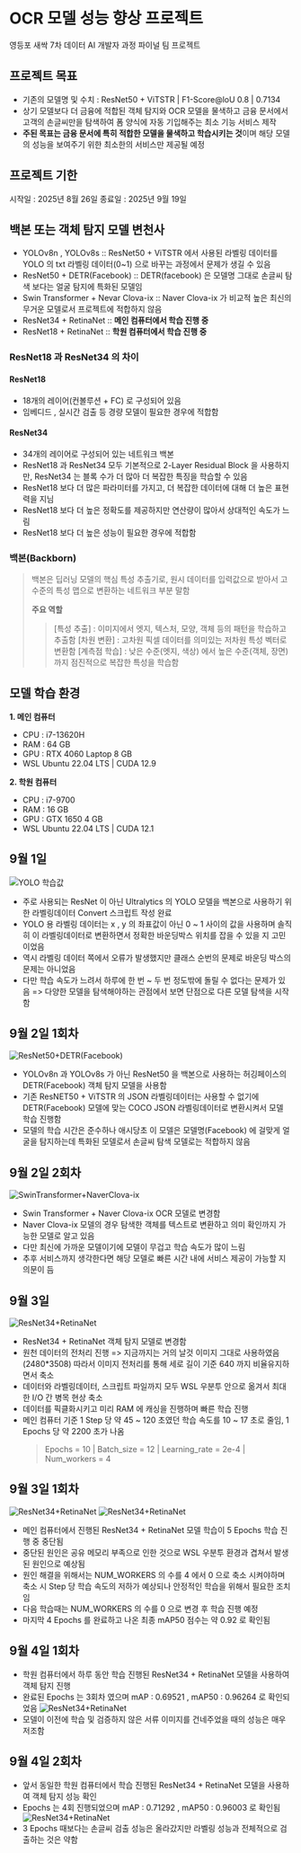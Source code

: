 # OCR 모델 성능 향상 프로젝트
영등포 새싹 7차 데이터 AI 개발자 과정 파이널 팀 프로젝트

## 프로젝트 목표
- 기존의 모델명 및 수치 : ResNet50 + ViTSTR | F1-Score@loU 0.8 | 0.7134
- 상기 모델보다 더 금융에 적합된 객체 탐지와 OCR 모델을 물색하고 금융 문서에서 고객의 손글씨만을 탐색하여 폼 양식에 자동 기입해주는 최소 기능 서비스 제작
- **주된 목표는 금융 문서에 특히 적합한 모델을 물색하고 학습시키는 것**이며 해당 모델의 성능을 보여주기 위한 최소한의 서비스만 제공될 예정

## 프로젝트 기한
시작일 : 2025년 8월 26일
종료일 : 2025년 9월 19일

## 백본 또는 객체 탐지 모델 변천사
- YOLOv8n , YOLOv8s                  :: ResNet50 + ViTSTR 에서 사용된 라벨링 데이터를 YOLO 의 txt 라벨링 데이터(0~1) 으로 바꾸는 과정에서 문제가 생길 수 있음
- ResNet50 + DETR(Facebook)          :: DETR(facebook) 은 모델명 그대로 손글씨 탐색 보다는 얼굴 탐지에 특화된 모델임
- Swin Transformer + Nevar Clova-ix  :: Naver Clova-ix 가 비교적 높은 최신의 무거운 모델로서 프로젝트에 적합하지 않음
- ResNet34 + RetinaNet               :: **메인 컴퓨터에서 학습 진행 중**
- ResNet18 + RetinaNet               :: **학원 컴퓨터에서 학습 진행 중**

### ResNet18 과 ResNet34 의 차이
#### ResNet18
- 18개의 레이어(컨볼루션 + FC) 로 구성되어 있음
- 임베디드 , 실시간 검출 등 경량 모델이 필요한 경우에 적합함

#### ResNet34
- 34개의 레이어로 구성되어 있는 네트워크 백본
- ResNet18 과 ResNet34 모두 기본적으로 2-Layer Residual Block 을 사용하지만, ResNet34 는 블록 수가 더 많아 더 복잡한 특징을 학습할 수 있음
- ResNet18 보다 더 많은 파라미터를 가지고, 더 복잡한 데이터에 대해 더 높은 표현력을 지님
- ResNet18 보다 더 높은 정확도를 제공하지만 연산량이 많아서 상대적인 속도가 느림
- ResNet18 보다 더 높은 성능이 필요한 경우에 적합함

### 백본(Backborn)
> 백본은 딥러닝 모델의 핵심 특성 추출기로, 원시 데이터를 입력값으로 받아서 고수준의 특성 맵으로 변환하는 네트워크 부분 말함
>
> **주요 역할**
> > [특성 추출] : 이미지에서 엣지, 텍스처, 모양, 객체 등의 패턴을 학습하고 추출함
> > [차원 변환] : 고차원 픽셀 데이터를 의미있는 저차원 특성 벡터로 변환함
> > [계측점 학습] : 낮은 수준(엣지, 색상) 에서 높은 수준(객체, 장면) 까지 점진적으로 복잡한 특성을 학습함

## 모델 학습 환경
**1. 메인 컴퓨터**
   - CPU : i7-13620H
   - RAM : 64 GB
   - GPU : RTX 4060 Laptop 8 GB
   - WSL Ubuntu 22.04 LTS | CUDA 12.9

**2. 학원 컴퓨터**
   - CPU : i7-9700
   - RAM : 16 GB
   - GPU : GTX 1650 4 GB
   - WSL Ubuntu 22.04 LTS | CUDA 12.1

## 9월 1일
![YOLO 학습값](https://kinox0924.notion.site/image/attachment%3A8e7f424a-d3d8-4731-a31d-72473db9dcf1%3Aimage.png?table=block&id=26192c5a-6f62-80c6-9459-d54cd66c8568&spaceId=89642cca-5ede-4074-9b26-ecde57fbb0d3&width=2000&userId=&cache=v2)
- 주로 사용되는 ResNet 이 아닌 Ultralytics 의 YOLO 모델을 백본으로 사용하기 위한 라벨링데이터 Convert 스크립트 작성 완료
- YOLO 용 라벨링 데이터는 x , y 의 좌표값이 아닌 0 ~ 1 사이의 값을 사용하며 솔직히 이 라벨링데이터로 변환하면서 정확한 바운딩박스 위치를 잡을 수 있을 지 고민이었음
- 역시 라벨링 데이터 쪽에서 오류가 발생했지만 클래스 순번의 문제로 바운딩 박스의 문제는 아니었음
- 다만 학습 속도가 느려서 하루에 한 번 ~ 두 번 정도밖에 돌릴 수 없다는 문제가 있음 => 다양한 모델을 탐색해야하는 관점에서 보면 단점으로 다른 모델 탐색을 시작함

## 9월 2일 1회차
![ResNet50+DETR(Facebook)](https://kinox0924.notion.site/image/attachment%3A5f24ae3b-b17e-41a7-9e2e-cf68861839f5%3Aimage.png?table=block&id=26292c5a-6f62-807b-ac1c-d20e700c141e&spaceId=89642cca-5ede-4074-9b26-ecde57fbb0d3&width=2000&userId=&cache=v2)
- YOLOv8n 과 YOLOv8s 가 아닌 ResNet50 을 백본으로 사용하는 허깅페이스의 DETR(Facebook) 객체 탐지 모델을 사용함
- 기존 ResNET50 + ViTSTR 의 JSON 라벨링데이터는 사용할 수 없기에 DETR(Facebook) 모델에 맞는 COCO JSON 라벨링데이터로 변환시켜서 모델 학습 진행함
- 모델의 학습 시간은 준수하나 애시당초 이 모델은 모델명(Facebook) 에 걸맞게 얼굴을 탐지하는데 특화된 모델로서 손글씨 탐색 모델로는 적합하지 않음

## 9월 2일 2회차
![SwinTransformer+NaverClova-ix](https://kinox0924.notion.site/image/attachment%3Abf86c1c5-18b2-4b66-a6dc-310843719e4b%3Aimage.png?table=block&id=26292c5a-6f62-80a7-8242-c59ba18af86c&spaceId=89642cca-5ede-4074-9b26-ecde57fbb0d3&width=2000&userId=&cache=v2)
- Swin Transformer + Naver Clova-ix OCR 모델로 변경함
- Naver Clova-ix 모델의 경우 탐색한 객체를 텍스트로 변환하고 의미 확인까지 가능한 모델로 알고 있음
- 다만 최신에 가까운 모델이기에 모델이 무겁고 학습 속도가 많이 느림
- 추후 서비스까지 생각한다면 해당 모델로 빠른 시간 내에 서비스 제공이 가능할 지 의문이 듬

## 9월 3일
![ResNet34+RetinaNet](https://kinox0924.notion.site/image/attachment%3A9ce3e55f-8f13-44ca-9b58-5a830e1f06aa%3Aimage.png?table=block&id=26392c5a-6f62-8093-b1f9-ed08f848bead&spaceId=89642cca-5ede-4074-9b26-ecde57fbb0d3&width=1460&userId=&cache=v2)
- ResNet34 + RetinaNet 객체 탐지 모델로 변경함
- 원천 데이터의 전처리 진행 => 지금까지는 거의 날것 이미지 그대로 사용하였음(2480*3508) 따라서 이미지 전처리를 통해 세로 길이 기준 640 까지 비율유지하면서 축소
- 데이터와 라벨링데이터, 스크립트 파일까지 모두 WSL 우분투 안으로 옮겨서 최대한 I/O 간 병목 현상 축소
- 데이터를 픽클화시키고 미리 RAM 에 캐싱을 진행하며 빠른 학습 진행
- 메인 컴퓨터 기준 1 Step 당 약 45 ~ 120 초였던 학습 속도를 10 ~ 17 초로 줄임, 1 Epochs 당 약 2200 초가 나옴
  > Epochs = 10 | Batch_size = 12 | Learning_rate = 2e-4 | Num_workers = 4

## 9월 3일 1회차
![ResNet34+RetinaNet](https://kinox0924.notion.site/image/attachment%3Aad5f5f36-7027-40af-85eb-2b01eccfcc34%3Aimage.png?table=block&id=26392c5a-6f62-80ac-94a7-c30c02501b75&spaceId=89642cca-5ede-4074-9b26-ecde57fbb0d3&width=2000&userId=&cache=v2)
![ResNet34+RetinaNet](https://kinox0924.notion.site/image/attachment%3A65524f5f-68fe-4ace-9355-4512e2c9a13e%3Aimage.png?table=block&id=26392c5a-6f62-8026-a6a2-c52b76fb63ef&spaceId=89642cca-5ede-4074-9b26-ecde57fbb0d3&width=2000&userId=&cache=v2)
- 메인 컴퓨터에서 진행된 ResNet34 + RetinaNet 모델 학습이 5 Epochs 학습 진행 중 중단됨
- 중단된 원인은 공유 메모리 부족으로 인한 것으로 WSL 우분투 환경과 겹쳐서 발생된 원인으로 예상됨
- 원인 해결을 위해서는 NUM_WORKERS 의 수를 4 에서 0 으로 축소 시켜야하며 축소 시 Step 당 학습 속도의 저하가 예상되나 안정적인 학습을 위해서 필요한 조치임
- 다음 학습때는 NUM_WORKERS 의 수를 0 으로 변경 후 학습 진행 예정
- 마지막 4 Epochs 를 완료하고 나온 최종 mAP50 점수는 약 0.92 로 확인됨

## 9월 4일 1회차
- 학원 컴퓨터에서 하루 동안 학습 진행된 ResNet34 + RetinaNet 모델을 사용하여 객체 탐지 진행
- 완료된 Epochs 는 3회차 였으며 mAP : 0.69521 , mAP50 : 0.96264 로 확인되었음
![ResNet34+RetinaNet](https://www.notion.so/image/attachment%3A36808bfd-a1ab-4b46-a03b-319bdee40cc8%3Aimage.png?table=block&id=26592c5a-6f62-80c5-b6bf-ef26462b83a4&spaceId=89642cca-5ede-4074-9b26-ecde57fbb0d3&width=2000&userId=&cache=v2)
- 모델이 이전에 학습 및 검증하지 않은 서류 이미지를 건네주었을 때의 성능은 매우 저조함

## 9월 4일 2회차
- 앞서 동일한 학원 컴퓨터에서 학습 진행된 ResNet34 + RetinaNet 모델을 사용하여 객체 탐지 성능 확인
- Epochs 는 4회 진행되었으며 mAP : 0.71292 , mAP50 : 0.96003 로 확인됨
![ResNet34+RetinaNet](https://www.notion.so/image/attachment%3A7d658aed-2a4a-493d-ad5e-edb1092acc88%3Aimage.png?table=block&id=26592c5a-6f62-808b-9083-e0dc31aa9cf0&spaceId=89642cca-5ede-4074-9b26-ecde57fbb0d3&width=2000&userId=&cache=v2)
- 3 Epochs 때보다는 손글씨 검출 성능은 올라갔지만 라벨링 성능과 전체적으로 검출하는 것은 약함